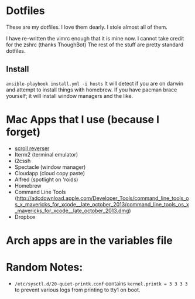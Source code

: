 Dotfiles
===================
These are my dotfiles.
I love them dearly. I stole almost all of them.

I have re-written the vimrc enough that it is mine now.
I cannot take credit for the zshrc (thanks ThoughBot)
The rest of the stuff are pretty standard dotfiles.



Install
-------
`ansible-playbook install.yml -i hosts`
It will detect if you are on darwin and attempt to install things with homebrew.
If you have pacman brace yourself; it will install window managers and the like.

# Mac Apps that I use (because I forget)
* [scroll reverser](https://pilotmoon.com/scrollreverser/)
* Iterm2 (terminal emulator)
* i2cssh
* Spectacle (window manager)
* Cloudapp (cloud copy paste)
* Alfred (spotlight on 'roids)
* Homebrew
* Command Line Tools (http://adcdownload.apple.com/Developer_Tools/command_line_tools_os_x_mavericks_for_xcode__late_october_2013/command_line_tools_os_x_mavericks_for_xcode__late_october_2013.dmg)
* Dropbox

# Arch apps are in the variables file

# Random Notes:

- `/etc/sysctl.d/20-quiet-printk.conf` contains `kernel.printk = 3 3 3 3` to
  prevent various logs from printing to tty1 on boot.
